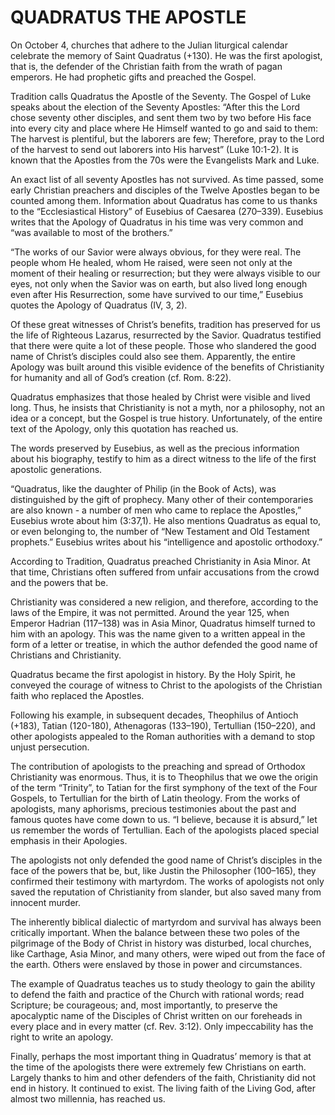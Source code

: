 # QUADRATUS THE APOSTLE

On October 4, churches that adhere to the Julian liturgical calendar celebrate the memory of Saint Quadratus (+130). He was the first apologist, that is, the defender of the Christian faith from the wrath of pagan emperors. He had prophetic gifts and preached the Gospel.

Tradition calls Quadratus the Apostle of the Seventy. The Gospel of Luke speaks about the election of the Seventy Apostles: “After this the Lord chose seventy other disciples, and sent them two by two before His face into every city and place where He Himself wanted to go and said to them: The harvest is plentiful, but the laborers are few; Therefore, pray to the Lord of the harvest to send out laborers into His harvest” (Luke 10:1-2). It is known that the Apostles from the 70s were the Evangelists Mark and Luke.

An exact list of all seventy Apostles has not survived. As time passed, some early Christian preachers and disciples of the Twelve Apostles began to be counted among them. Information about Quadratus has come to us thanks to the “Ecclesiastical History” of Eusebius of Caesarea (270–339). Eusebius writes that the Apology of Quadratus in his time was very common and “was available to most of the brothers.”

“The works of our Savior were always obvious, for they were real. The people whom He healed, whom He raised, were seen not only at the moment of their healing or resurrection; but they were always visible to our eyes, not only when the Savior was on earth, but also lived long enough even after His Resurrection, some have survived to our time,” Eusebius quotes the Apology of Quadratus (IV, 3, 2).

Of these great witnesses of Christ’s benefits, tradition has preserved for us the life of Righteous Lazarus, resurrected by the Savior. Quadratus testified that there were quite a lot of these people. Those who slandered the good name of Christ’s disciples could also see them. Apparently, the entire Apology was built around this visible evidence of the benefits of Christianity for humanity and all of God’s creation (cf. Rom. 8:22).

Quadratus emphasizes that those healed by Christ were visible and lived long. Thus, he insists that Christianity is not a myth, nor a philosophy, not an idea or a concept, but the Gospel is true history. Unfortunately, of the entire text of the Apology, only this quotation has reached us.

The words preserved by Eusebius, as well as the precious information about his biography, testify to him as a direct witness to the life of the first apostolic generations.

“Quadratus, like the daughter of Philip (in the Book of Acts), was distinguished by the gift of prophecy. Many other of their contemporaries are also known - a number of men who came to replace the Apostles,” Eusebius wrote about him (3:37,1). He also mentions Quadratus as equal to, or even belonging to, the number of “New Testament and Old Testament prophets.” Eusebius writes about his “intelligence and apostolic orthodoxy.”

According to Tradition, Quadratus preached Christianity in Asia Minor. At that time, Christians often suffered from unfair accusations from the crowd and the powers that be.

Christianity was considered a new religion, and therefore, according to the laws of the Empire, it was not permitted. Around the year 125, when Emperor Hadrian (117–138) was in Asia Minor, Quadratus himself turned to him with an apology. This was the name given to a written appeal in the form of a letter or treatise, in which the author defended the good name of Christians and Christianity.

Quadratus became the first apologist in history. By the Holy Spirit, he conveyed the courage of witness to Christ to the apologists of the Christian faith who replaced the Apostles.

Following his example, in subsequent decades, Theophilus of Antioch (+183), Tatian (120-180), Athenagoras (133–190), Tertullian (150–220), and other apologists appealed to the Roman authorities with a demand to stop unjust persecution.

The contribution of apologists to the preaching and spread of Orthodox Christianity was enormous. Thus, it is to Theophilus that we owe the origin of the term “Trinity”, to Tatian for the first symphony of the text of the Four Gospels, to Tertullian for the birth of Latin theology. From the works of apologists, many aphorisms, precious testimonies about the past and famous quotes have come down to us. “I believe, because it is absurd,” let us remember the words of Tertullian. Each of the apologists placed special emphasis in their Apologies.

The apologists not only defended the good name of Christ’s disciples in the face of the powers that be, but, like Justin the Philosopher (100–165), they confirmed their testimony with martyrdom. The works of apologists not only saved the reputation of Christianity from slander, but also saved many from innocent murder.

The inherently biblical dialectic of martyrdom and survival has always been critically important. When the balance between these two poles of the pilgrimage of the Body of Christ in history was disturbed, local churches, like Carthage, Asia Minor, and many others, were wiped out from the face of the earth. Others were enslaved by those in power and circumstances.

The example of Quadratus teaches us to study theology to gain the ability to defend the faith and practice of the Church with rational words; read Scripture; be courageous; and, most importantly, to preserve the apocalyptic name of the Disciples of Christ written on our foreheads in every place and in every matter (cf. Rev. 3:12). Only impeccability has the right to write an apology.

Finally, perhaps the most important thing in Quadratus’ memory is that at the time of the apologists there were extremely few Christians on earth. Largely thanks to him and other defenders of the faith, Christianity did not end in history. It continued to exist. The living faith of the Living God, after almost two millennia, has reached us.

